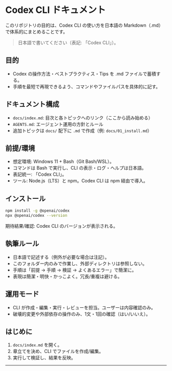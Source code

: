 # Codex CLI ドキュメント

このリポジトリの目的は、Codex CLI の使い方を日本語の Markdown（.md）で体系的にまとめることです。

> 日本語で書いてください（表記: 「Codex CLI」）。

## 目的
- Codex の操作方法・ベストプラクティス・Tips を .md ファイルで蓄積する。
- 手順を最短で再現できるよう、コマンドやファイルパスを具体的に記す。

## ドキュメント構成
- `docs/index.md`: 目次と各トピックへのリンク（ここから読み始める）
- `AGENTS.md`: エージェント運用の方針とルール
- 追加トピックは `docs/` 配下に `.md` で作成（例: `docs/01_install.md`）

## 前提/環境
- 想定環境: Windows 11 + Bash（Git Bash/WSL）。
- コマンドは Bash で実行し、CLI の表示・ログ・ヘルプは日本語。
- 表記統一: 「Codex CLI」。
- ツール: Node.js（LTS）と npm。Codex CLI は npm 経由で導入。

## インストール
```sh
npm install -g @openai/codex
npx @openai/codex --version
```
期待結果/確認: Codex CLI のバージョンが表示される。

## 執筆ルール
- 日本語で記述する（例外が必要な場合は注記）。
- このフォルダー内のみで作業し、外部ディレクトリは参照しない。
- 手順は「前提 → 手順 → 検証 → よくあるエラー」で簡潔に。
- 表現は簡潔・明快・かっこよく。冗長/重複は避ける。

## 運用モード
- CLI が作成・編集・実行・レビューを担当。ユーザーは内容確認のみ。
- 破壊的変更や外部依存の操作のみ、1文・1回の確認（はい/いいえ）。

## はじめに
1. `docs/index.md` を開く。
2. 章立てを決め、CLI でファイルを作成/編集。
3. 実行して検証し、結果を反映。

---
